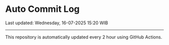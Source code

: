 # Auto Commit Log

Last updated: Wednesday, 16-07-2025 15:20 WIB

---

This repository is automatically updated every 2 hour using GitHub Actions.
